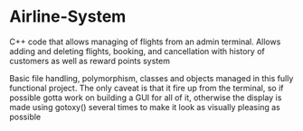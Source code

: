 # Airline-System
C++ code that allows managing of flights from an admin terminal. Allows adding and deleting flights, booking, and cancellation with history of customers as well as reward points system

Basic file handling, polymorphism, classes and objects managed in this fully functional project.
The only caveat is that it fire up from the terminal, so if possible gotta work on building a GUI for all of it, otherwise the display is made using gotoxy() several times
to make it look as visually pleasing as possible
